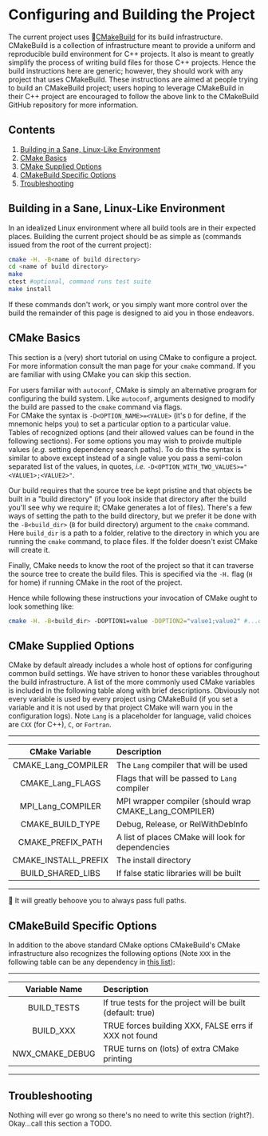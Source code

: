 Configuring and Building the Project
====================================

The current project uses
:link:[CMakeBuild](https://github.com/NWChemEx-Project/CMakeBuild) for
its build infrastructure.  CMakeBuild is a collection of infrastructure meant 
to provide a uniform and reproducible build environment for C++ projects.  It
also is meant to greatly simplify the process of writing build files for 
those C++ projects.  Hence the build instructions here are generic; however, 
they should work with any project that uses CMakeBuild.  These instructions
are aimed at people trying to build an CMakeBuild project; users hoping to 
leverage CMakeBuild in their C++ project are encouraged to follow the above
link to the CMakeBuild GitHub repository for more information.


Contents
--------

1. [Building in a Sane, Linux-Like Environment](#building-in-a-sane,-linux-like-environment)
2. [CMake Basics](#cmake-basics)
3. [CMake Supplied Options](#cmake-supplied-options)
4. [CMakeBuild Specific Options](#cmakebuild-specific-options)
5. [Troubleshooting](#troubleshooting)
   

Building in a Sane, Linux-Like Environment
------------------------------------------

In an idealized Linux environment where all build tools are in their 
expected places.  Building the current project should be as simple as 
(commands issued from the root of the current project):

```bash
cmake -H. -B<name of build directory> 
cd <name of build directory>
make
ctest #optional, command runs test suite
make install
```

If these commands don't work, or you simply want more control over the build 
the remainder of this page is designed to aid you in those endeavors.

CMake Basics
------------

This section is a (very) short tutorial on using CMake to configure a project.
For more information consult the man page for your `cmake` command.  If you are
familiar with using CMake you can skip this section.

For users familiar with `autoconf`, CMake is simply an alternative 
program for configuring the build system.  Like `autoconf`, arguments 
designed to modify the build are passed to the `cmake` command via flags.  
For CMake the syntax is `-D<OPTION_NAME>=<VALUE>` (it's `D` for define, if 
the mnemonic helps you) to set a particular option to a particular value.  
Tables of recognized options (and their allowed values can be found in the 
following sections).  For some options you may wish to proivde multiple 
values (*e.g.* setting dependency search paths).  To do this the syntax is 
similar to above except instead of a single value you pass a semi-colon 
separated list of the values, in quotes, *i.e.* 
`-D<OPTION_WITH_TWO_VALUES>="<VALUE1>;<VALUE2>"`.

Our build requires that the source tree be kept pristine and that objects be
built in a "build directory" (if you look inside that directory after the build
you'll see why we require it; CMake generates a lot of files).  There's a few
ways of setting the path to the build directory, but we prefer it be done 
with the `-B<build_dir>` (`B` for build directory) argument to the `cmake` 
command.  Here `build_dir` is a path to a folder, relative to the directory 
in which you are running the `cmake` command, to place files.  If the folder 
doesn't exist CMake will create it.

Finally, CMake needs to know the root of the project so that it can traverse the
source tree to create the build files.  This is specified via the `-H.` flag 
(`H` for home) if running CMake in the root of the project.

Hence while following these instructions your invocation of CMake ought to look
something like:

```bash
cmake -H. -B<build_dir> -DOPTION1=value -DOPTION2="value1;value2" #...other options
```

CMake Supplied Options
----------------------

CMake by default already includes a whole host of options for configuring common
build settings.  We have striven to honor these variables throughout the build
infrastructure.  A list of the more commonly used CMake variables is included in
the following table along with brief descriptions.  Obviously not every variable
is used by every project using CMakeBuild (if you set a variable and it is 
not used by that project CMake will warn you in the configuration logs). Note
 `Lang` is a placeholder for language, valid choices are `CXX` (for C++),
`C`, or  `Fortran`.

--------------------------------------------------------------------------------
| CMake Variable | Description                                                 |
| :------------:      | :----------------------------------------------------- |
| CMAKE_Lang_COMPILER | The `Lang` compiler that will be used                  |
| CMAKE_Lang_FLAGS    | Flags that will be passed to `Lang` compiler           |
| MPI_Lang_COMPILER   | MPI wrapper compiler (should wrap CMAKE_Lang_COMPILER) |
| CMAKE_BUILD_TYPE    | Debug, Release, or RelWithDebInfo                      |
| CMAKE_PREFIX_PATH   | A list of places CMake will look for dependencies      |
| CMAKE_INSTALL_PREFIX | The install directory                                 |
| BUILD_SHARED_LIBS   | If false static libraries will be built                |
--------------------------------------------------------------------------------

:memo: It will greatly behoove you to always pass full paths.

CMakeBuild Specific Options
-----------------------------

In addition to the above standard CMake options CMakeBuild's CMake 
infrastructure also recognizes the following options (Note `XXX` in the 
following table can be any dependency in [this list](SupportedDependencies.md)):

--------------------------------------------------------------------------------
| Variable Name  | Description                                                 |
| :------------: | :---------------------------------------------------------- |
| BUILD_TESTS    | If true tests for the project will be built (default: true) |
| BUILD_XXX      | TRUE forces building XXX, FALSE errs if XXX not found       |
| NWX_CMAKE_DEBUG | TRUE turns on (lots) of extra CMake printing               | 
--------------------------------------------------------------------------------

Troubleshooting
---------------

Nothing will ever go wrong so there's no need to write this section (right?).
Okay...call this section a TODO.
